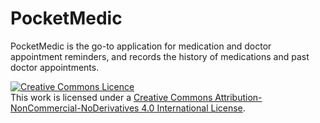 PocketMedic
===========

PocketMedic is the go-to application for medication and doctor appointment reminders, and records the history of medications and past doctor appointments.


<a rel="license" href="http://creativecommons.org/licenses/by-nc-nd/4.0/deed.en_GB"><img alt="Creative Commons Licence" style="border-width:0" src="http://i.creativecommons.org/l/by-nc-nd/4.0/88x31.png" /></a><br />This work is licensed under a <a rel="license" href="http://creativecommons.org/licenses/by-nc-nd/4.0/deed.en_GB">Creative Commons Attribution-NonCommercial-NoDerivatives 4.0 International License</a>.
